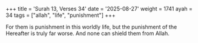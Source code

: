 +++
title = 'Surah 13, Verses 34'
date = '2025-08-27'
weight = 1741
ayah = 34
tags = ["allah", "life", "punishment"]
+++

For them is punishment in this worldly life, but the punishment of the Hereafter is truly far worse. And none can shield them from Allah.
